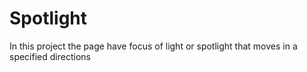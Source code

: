 # Spotlight

In this project the page have focus of light or spotlight that moves in a specified directions
